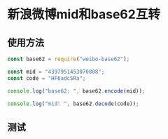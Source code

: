# 新浪微博mid和base62互转

## 使用方法

```javascript
const base62 = require("weibo-base62");

const mid = "4397951453070808";
const code = "HF6adcSRa";

console.log("base62: ", base62.encode(mid));

console.log("mid: ", base62.decode(code));
```

## 测试

